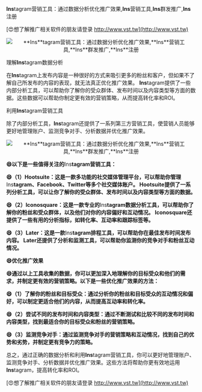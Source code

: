 **Ins**tagram营销工具：通过数据分析优化推广效果,**Ins**营销工具,**Ins**群发推广,**Ins**注册

[😍想了解推广相关软件的朋友请登录 http://www.vst.tw](http://www.vst.tw)

 <center><img src="https://vst.tw/MP4/tuiguang/png/3.png" alt="**Ins**tagram营销工具：通过数据分析优化推广效果,**Ins**营销工具,**Ins**群发推广,**Ins**注册"></center>

理解**Ins**tagram数据分析

在**Ins**tagram上发布内容是一种很好的方式来吸引更多的粉丝和客户，但如果不了解自己所发布的内容的表现，就无法真正优化推广效果。 **Ins**tagram提供了一些内部分析工具，可以帮助你了解你的受众群体、发布时间以及内容类型等方面的数据。这些数据可以帮助你制定更有效的营销策略，从而提高转化率和ROI。

利用**Ins**tagram营销工具

除了内部分析工具，**Ins**tagram还提供了一系列第三方营销工具，使营销人员能够更好地管理账户、监测竞争对手、分析数据并优化推广效果。

 <center><img src="https://vst.tw/MP4/tuiguang/png/0.png" alt="**Ins**tagram营销工具：通过数据分析优化推广效果,**Ins**营销工具,**Ins**群发推广,**Ins**注册"></center>

**😄以下是一些值得关注的**Ins**tagram营销工具：**

**😄（1）Hootsuite：这是一款多功能的社交媒体管理平台，可以帮助你管理**Ins**tagram、Facebook、Twitter等多个社交媒体账户。 Hootsuite提供了一系列分析工具，可以让你了解你的受众群体、发布时间以及内容类型等方面的数据。**

**😄（2）Iconosquare：这是一款专业的**Ins**tagram数据分析工具，可以帮助你了解你的粉丝和受众群体，以及他们对你的内容偏好和互动情况。 Iconosquare还提供了一些有用的分析指标，如转化率、互动率和跟踪标签等。**

**😄（3）Later：这是一款**Ins**tagram排程工具，可以帮助你在最佳发布时间发布内容。 Later还提供了分析和监测工具，可以帮助你监测你的竞争对手和粉丝互动情况。**

**😄优化推广效果**

**😄通过以上工具收集的数据，你可以更加深入地理解你的目标受众和他们的需求，并制定更有效的营销策略。以下是一些优化推广效果的方法：**

**😄（1）了解你的粉丝和目标受众：通过分析你的粉丝和目标受众的互动情况和偏好，可以制定更适合他们的内容，从而提高互动率和转化率。**

**😄（2）尝试不同的发布时间和内容类型：通过不断测试和比较不同的发布时间和内容类型，找到最适合你的目标受众和粉丝的营销策略。**

**😄（3）监测竞争对手：通过监测竞争对手的营销策略和互动情况，找到自己的优势和劣势，并制定更有竞争力的策略。**

总之，通过正确的数据分析和利用**Ins**tagram营销工具，你可以更好地管理账户、监测竞争对手、分析数据并优化推广效果。这些方法将帮助你更有效地运用**Ins**tagram，提高转化率和ROI。

[😍想了解推广相关软件的朋友请登录 http://www.vst.tw](http://www.vst.tw)



